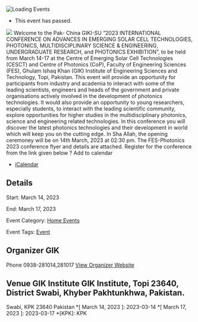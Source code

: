 ![Loading Events](https://giki.edu.pk/event/2023-international-conference-on-advances-in-emerging-solar-cell-technologies-photonics-multidisciplinary-science-engineering-undergraduate-research-photonics-exhibition/)
  * This event has passed.


![](https://giki.edu.pk/wp-content/uploads/2023/03/Flyer-FES-Photonics-2023.jpg)
Welcome to the Pak- China GIKI-SU “2023 INTERNATIONAL CONFERENCE ON ADVANCES IN EMERGING SOLAR CELL TECHNOLOGIES, PHOTONICS, MULTIDISCIPLINARY SCIENCE & ENGINEERING, UNDERGRADUATE RESEARCH, and PHOTONICS EXHIBITION”, to be held from March 14-17 at the Centre of Emerging Solar Cell Technologies (CESCT) and Centre of Photonics (CoP), Faculty of Engineering Sciences (FES), Ghulam Ishaq Khan (GIK) Institute of Engineering Sciences and Technology, Topi, Pakistan.
This event will provide an opportunity for participants from industry and academia to interact with some of the leading scientists, engineers and heads of the government and private organisations actively involved in the development of photonics technologies.
It would also provide an opportunity to young researchers, especially students, to interact with the leading scientific community, explore opportunities for higher studies in the multidisciplinary photonics, science and engineering related technologies. In this conference you will discover the latest photonics technologies and their development in world which will keep you on the cutting edge.
In Sha Allah, the opening ceremoney will be on 14th March, 2023 at 02:30 pm.
The FES-Photonics 2023 conference flyer and details are attached.
Register for the conference from the link given below ?
Add to calendar 
  * [ iCalendar ](webcal://giki.edu.pk/event/2023-international-conference-on-advances-in-emerging-solar-cell-technologies-photonics-multidisciplinary-science-engineering-undergraduate-research-photonics-exhibition/?ical=1)


##  Details  

Start: 
     March 14, 2023  

End: 
     March 17, 2023  

Event Category:
    [Home Events](https://giki.edu.pk/events/category/home_events/) 

Event Tags:
    [Event](https://giki.edu.pk/events/tag/event/)
## Organizer      GIK  

Phone 
     0938-281014,281017       [View Organizer Website](https://www.giki.edu.pk)
##  Venue       GIK Institute       GIK Institute, Topi 23640, District Swabi, Khyber Pakhtunkhwa, Pakistan.   
Swabi, KPK 23640 Pakistan
  *[ March 14, 2023 ]: 2023-03-14
  *[ March 17, 2023 ]: 2023-03-17
  *[KPK]: KPK
